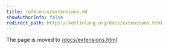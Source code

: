 ```yaml
---
title: reference/extensions.md
showAuthorInfo: false
redirect_path: https://kotlinlang.org/docs/extensions.html
---
```


The page is moved to [/docs/extensions.html](/docs/extensions.html)
